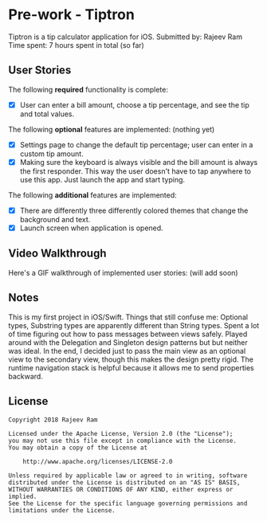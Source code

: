 # Pre-work - Tiptron
Tiptron is a tip calculator application for iOS.
Submitted by: Rajeev Ram
Time spent: 7 hours spent in total (so far)

## User Stories
The following **required** functionality is complete:
* [X] User can enter a bill amount, choose a tip percentage, and see the tip and total values.

The following **optional** features are implemented:
(nothing yet)
* [X] Settings page to change the default tip percentage; user can enter in a custom tip amount.
* [X] Making sure the keyboard is always visible and the bill amount is always the first responder. This way the user doesn't have to tap anywhere to use this app. Just launch the app and start typing.

The following **additional** features are implemented:
* [X] There are differently three differently colored themes that change the background and text.
* [X] Launch screen when application is opened.

## Video Walkthrough 
Here's a GIF walkthrough of implemented user stories:
(will add soon)


## Notes
This is my first project in iOS/Swift. Things that still confuse me: Optional types, Substring types are apparently different than String types. Spent a lot of time figuring out how to pass messages between views safely. Played around with the Delegation and Singleton design patterns but but neither was ideal. In the end, I decided just to pass the main view as an optional view to the secondary view, though this makes the design pretty rigid. The runtime navigation stack is helpful because it allows me to send properties backward.

## License

    Copyright 2018 Rajeev Ram

    Licensed under the Apache License, Version 2.0 (the "License");
    you may not use this file except in compliance with the License.
    You may obtain a copy of the License at

        http://www.apache.org/licenses/LICENSE-2.0

    Unless required by applicable law or agreed to in writing, software
    distributed under the License is distributed on an "AS IS" BASIS,
    WITHOUT WARRANTIES OR CONDITIONS OF ANY KIND, either express or implied.
    See the License for the specific language governing permissions and
    limitations under the License.
